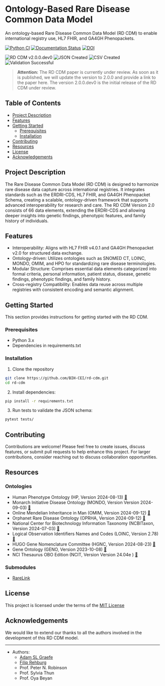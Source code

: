 # Ontology-Based Rare Disease Common Data Model

An ontology-based Rare Disease Common Data Model (RD CDM) to enable 
international registry use, HL7 FHIR, and GA4GH Phenopackets.

<!-- Python CI and Documentation Status Badges -->
[![Python CI](https://github.com/BIH-CEI/rd-cdm/actions/workflows/python_ci.yml/badge.svg)](https://github.com/BIH-CEI/rd-cdm/actions/workflows/python_ci.yml)
[![Documentation Status](https://readthedocs.org/projects/rd-cdm/badge/?version=latest)](https://rd-cdm.readthedocs.io/en/latest/?badge=latest)
[![DOI](https://zenodo.org/badge/863993011.svg)](https://doi.org/10.5281/zenodo.13891625)

<!-- Combined Badges for RD CDM v2.0.0 -->
![RD CDM v2.0.0.dev0](https://img.shields.io/badge/RD%20CDM%20v2.0.0.dev0-grey) 
![JSON Created](https://img.shields.io/badge/JSON%20Created%20Successfully-blue)
![CSV Created](https://img.shields.io/badge/CSV%20Created%20Successfully-6A5ACD)
![Validation Successful](https://img.shields.io/badge/Validation%20Successful-brightgreen)

> **Attention:**
> The RD CDM paper is currently under review. As soon as it is published, we 
> will update the version to 2.0.0 and provide a link to the paper here.
> The version 2.0.0.dev0 is the initial release of the RD CDM under review.

## Table of Contents

- [Project Description](#project-description)
- [Features](#features)
- [Getting Started](#getting-started)
    - [Prerequisites](#prerequisites)
    - [Installation](#installation)
- [Contributing](#contributing)
- [Resources](#resources-)
- [License](#license)
- [Acknowledgements](#acknowledgements)

## Project Description

The Rare Disease Common Data Model (RD CDM) is designed to harmonize rare 
disease data capture across international registries. It integrates standards 
such as the ERDRI-CDS, HL7 FHIR, and GA4GH Phenopacket Schema, creating a 
scalable, ontology-driven framework that supports advanced interoperability for 
research and care. The RD CDM Version 2.0 consists of 66 data elements, 
extending the ERDRI-CDS and allowing deeper insights into genetic findings, 
phenotypic features, and family history of individuals.

## Features

- Interoperability: Aligns with HL7 FHIR v4.0.1 and GA4GH Phenopacket v2.0 for
    structured data exchange.
- Ontology-driven: Utilizes ontologies such as SNOMED CT, LOINC, MONDO, OMIM, 
    and HPO for standardizing rare disease terminologies.
- Modular Structure: Comprises essential data elements categorized into formal 
    criteria, personal information, patient status, disease, genetic findings, 
    phenotypic findings, and family history.
- Cross-registry Compatibility: Enables data reuse across multiple registries 
    with consistent encoding and semantic alignment.


## Getting Started

This section provides instructions for getting started with the RD CDM.

### Prerequisites

- Python 3.x
- Dependencies in requirements.txt

### Installation

1. Clone the repository
  ```bash
  git clone https://github.com/BIH-CEI/rd-cdm.git
  cd rd-cdm
  ```

2. Install dependencies:
  ```bash
  pip install -r requirements.txt
  ```

3. Run tests to validate the JSON schema:
  ```bash
  pytest tests/
  ```

## Contributing

Contributions are welcome! Please feel free to create issues, discuss features, 
or submit pull requests to help enhance this project. For larger contributions, 
consider reaching out to discuss collaboration opportunities.

## Resources 

### Ontologies
- Human Phenotype Ontology (HP, Version 2024-08-13) [🔗](http://www.human-phenotype-ontology.org)
- Monarch Initiative Disease Ontology (MONDO, Version Version 2024-09-03) [🔗](https://mondo.monarchinitiative.org/)
- Online Mendelian Inheritance in Man (OMIM, Version 2024-09-12) [🔗](https://www.omim.org/)
- Orphanet Rare Disease Ontology (OPRHA, Version 2024-09-12) [🔗](https://www.orpha.net/)
- National Center for Biotechnology Information Taxonomy (NCBITaxon, Version 2024-07-03) [🔗](https://www.ncbi.nlm.nih.gov/taxonomy)
- Logical Observation Identifiers Names and Codes (LOINC, Version 2.78) [🔗](https://loinc.org/)
- HUGO Gene Nomenclature Committee (HGNC, Version 2024-08-23) [🔗](https://www.genenames.org/)
- Gene Ontology (GENO, Version 2023-10-08) [🔗](https://geneontology.org/)
- NCI Thesaurus OBO Edition (NCIT, Version Version 24.04e ) [🔗](https://obofoundry.org/ontology/ncit.html)

### Submodules
- [RareLink](https://github.com/BIH-CEI/RareLink)

## License

This project is licensed under the terms of the [MIT License](https://github.com/BIH-CEI/rd-cdm/blob/develop/LICENSE)

## Acknowledgements

We would like to extend our thanks to all the authors involved in the 
development of this RD CDM model. 

---

- Authors:
  - [Adam SL Graefe](https://github.com/aslgraefe)
  - [Filip Rehburg](https://github.com/frehburg) 
  - Prof. Peter N. Robinson
  - Prof. Sylvia Thun
  - Prof. Oya Beyan
